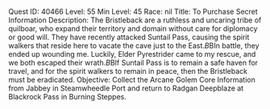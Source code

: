 Quest ID: 40466
Level: 55
Min Level: 45
Race: nil
Title: To Purchase Secret Information
Description: The Bristleback are a ruthless and uncaring tribe of quilboar, who expand their territory and domain without care for diplomacy or good will. They have recently attacked Suntail Pass, causing the spirit walkers that reside here to vacate the cave just to the East.$B$BIn battle, they ended up wounding me. Luckily, Elder Pyrestrider came to my rescue, and we both escaped their wrath.$B$BIf Suntail Pass is to remain a safe haven for travel, and for the spirit walkers to remain in peace, then the Bristleback must be eradicated.
Objective: Collect the Arcane Golem Core Information from Jabbey in Steamwheedle Port and return to Radgan Deepblaze at Blackrock Pass in Burning Steppes.
